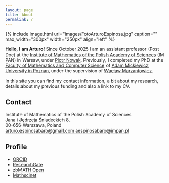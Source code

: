 ```yaml
---
layout: page
title: About
permalink: /
---
```


{% include image.html url="images/FotoArturoEspinosa.jpg" caption="" max_width="300px" width="250px" align="left" %}

**Hello, I am Arturo!** Since October 2025 I am an assistant professor (Post Doc) at the [Institute of Mathematics of the Polish Academy of Sciences](https://impan.pl/pl/) (IM PAN) in Warsaw, under [Piotr Nowak](https://pnowak.impan.pl/). Previously, I completed my PhD at the [Faculty of Mathematics and Computer Science](https://wmi.amu.edu.pl/) of [Adam Mickiewicz University in Poznan](https://amu.edu.pl/), under the supervision of [Wacław Marzantowicz](https://wmi.amu.edu.pl/wydzial/pracownicy/waclaw-marzantowicz). 





In this site you can find my contact information, a bit about my research, details about my previous funding and also a link to my CV.

<div class="flex-container">
  <section class="contact">
    <h2>Contact</h2>
    <p>Institute of Mathematics of the Polish Academy of Sciences <br />
       Jana i Jędrzeja Śniadeckich 8, <br />
        00-656 Warszawa, Poland <br />
       <a href="mailto:arturo.espinosabaro@gmail.com"> arturo.espinosabaro@gmail.com </a> 
       <a href="mailto:aespinosabaro@impan.pl"> aespinosabaro@impan.pl </a>
    </p>

  </section>

  <section class="profile">
    <h2>Profile</h2>
    <ul class="social-links">
      <li><a href="https://orcid.org/0000-0003-0184-6211" target="_blank">ORCID</a></li>
      <li><a href="https://www.researchgate.net/profile/Arturo-Espinosa-Baro" target="_blank">ResearchGate</a></li>
      <li><a href="https://zbmath.org/authors/espinosa-baro.arturo" target="_blank">zbMATH Open</a></li>
      <li><a href="https://mathscinet.ams.org/mathscinet/MRAuthorID/1251001" target="_blank">Mathscinet</a></li>
    </ul>
  </section>
</div>


